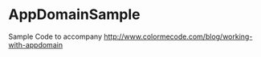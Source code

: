 AppDomainSample
===============

Sample Code to accompany http://www.colormecode.com/blog/working-with-appdomain

